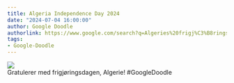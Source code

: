 ```yaml
---
title: Algeria Independence Day 2024
date: "2024-07-04 16:00:00"
author: Google Doodle
authorlink: https://www.google.com/search?q=Algeries%20frigj%C3%B8ringsdag
tags:
- Google-Doodle
---
```

<img src="https://www.google.com/logos/doodles/2024/algeria-independence-day-2024-6753651837110247-law.gif" referrerpolicy="no-referrer"><br>Gratulerer med frigjøringsdagen, Algerie! #GoogleDoodle